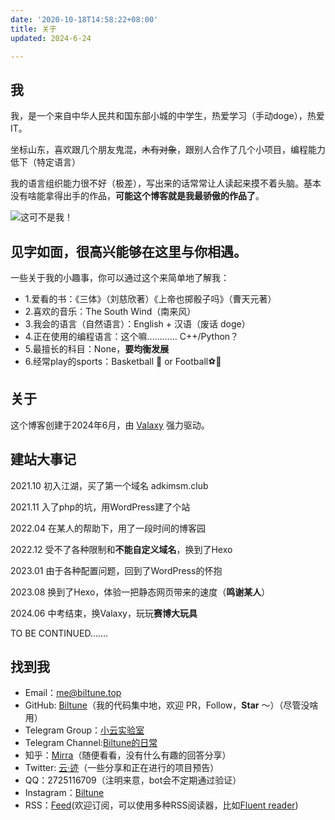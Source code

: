 ```yaml
---
date: '2020-10-18T14:58:22+08:00'
title: 关于
updated: 2024-6-24

---
```


## 我

我，是一个来自中华人民共和国东部小城的中学生，热爱学习（手动doge），热爱IT。

坐标山东，喜欢跟几个朋友鬼混，~~木有对象~~，跟别人合作了几个小项目，编程能力低下（特定语言）

我的语言组织能力很不好（极差），写出来的话常常让人读起来摸不着头脑。基本没有啥能拿得出手的作品，**可能这个博客就是我最骄傲的作品了**。

![这可不是我！](https://mirror.jsd.kysolva.eu.org/gh/future382/img@main/blog/about_me_1.webp)

## 见字如面，很高兴能够在这里与你相遇。

一些关于我的小趣事，你可以通过这个来简单地了解我：

* 1.爱看的书：《三体》（刘慈欣著）《上帝也掷骰子吗》（曹天元著）
* 2.喜欢的音乐：The South Wind（南来风）
* 3.我会的语言（自然语言）：English + 汉语（废话 doge）
* 4.正在使用的编程语言：这个嘛………… C++/Python？
* 5.最擅长的科目：None，**要均衡发展**
* 6.经常play的sports：Basketball 🏀 or Football⚽🏈

## 关于

这个博客创建于2024年6月，由 [Valaxy](https://valaxy.site/) 强力驱动。

## 建站大事记

2021.10  初入江湖，买了第一个域名 adkimsm.club

2021.11  入了php的坑，用WordPress建了个站

2022.04  在某人的帮助下，用了一段时间的博客园

2022.12  受不了各种限制和**不能自定义域名**，换到了Hexo

2023.01  由于各种配置问题，回到了WordPress的怀抱

2023.08  换到了Hexo，体验一把静态网页带来的速度（**鸣谢某人**）

2024.06  中考结束，换Valaxy，玩玩**赛博大玩具**

TO BE CONTINUED.......

## 找到我

* Email：[me@biltune.top](mailto:me@biltune.top)
* GitHub: [Biltune](https://github.com/Future382)（我的代码集中地，欢迎 PR，Follow，**Star** ～）（尽管没啥用）
* Telegram Group：[小云实验室](https://t.me/biltunehome)
* Telegram Channel:[Biltune的日常](https://t.me/yunji_daliy)
* 知乎：[Mirra](https://www.zhihu.com/people/zuo-yi-zhi-nu-li-de-tu-zi-96)（随便看看，没有什么有趣的回答分享）
* Twitter: [云·迹](https://twitter.com/yunji5362)（一些分享和正在进行的项目预告）
* QQ：2725116709（注明来意，bot会不定期通过验证）
* Instagram：[Biltune](https://www.instagram.com/yunji5362/)
* RSS：[Feed](https://yunji.blog/atom.xml)(欢迎订阅，可以使用多种RSS阅读器，比如[Fluent reader](https://hyliu.me/fluent-reader/))

